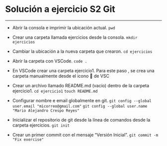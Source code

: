 # Solución a ejercicio S2 Git

---

- Abrir la consola e imprimir la ubicación actual.
  `pwd`

- Crear una carpeta llamada ejercicios desde la consola.
  `mkdir ejercicios`

- Cambiar la ubicación a la nueva carpeta que crearon.
  `cd ejercicios`

- Abrir la carpeta con VSCode.
  `code .`

- En VSCode crear una carpeta ejercicio1.
  Para este paso , se crea una carpeta manualmente desde el icono 📂 de VSC

- Crear un archivo llamado README.md (vacío) dentro de la carpeta ejercicio1.
  `cd ejercicio1`
  `touch README.md`

- Configurar nombre e email globalmente en git.
  `git config --global user.email "micorreo@gmail.com"`
  `git config --global user.name "Mario Alejandro Crespo Reyes"`

- Inicializar el repositorio de git desde la línea de comandos desde la carpeta ejercicios.
  `git init`

- Crear un primer commit con el mensaje “Versión Inicial”.
  `git commit -m "Fix exercise"`
